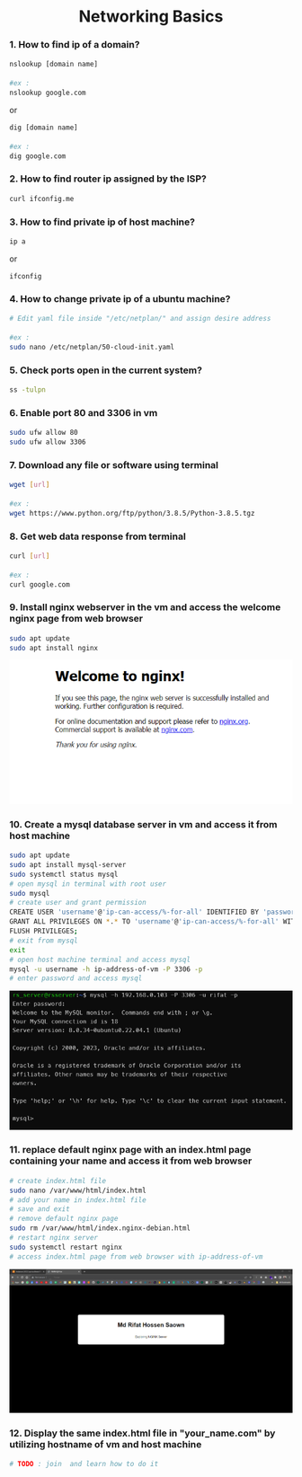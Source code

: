 # <div align="center">Networking Basics</div>
### 1. How to find ip of a domain?
```bash
nslookup [domain name] 

#ex : 
nslookup google.com
```
or
```bash
dig [domain name]

#ex :
dig google.com
```
### 2. How to find router ip assigned by the ISP?
```bash
curl ifconfig.me
```
### 3. How to find private ip of host machine?
```bash
ip a
 ```
 or
 ``` 
 ifconfig
 ```
### 4. How to change private ip of a ubuntu machine?
```bash
# Edit yaml file inside "/etc/netplan/" and assign desire address

#ex :
sudo nano /etc/netplan/50-cloud-init.yaml
```
### 5. Check ports open in the current system?
```bash
ss -tulpn
```
### 6. Enable port 80 and 3306 in vm
```bash
sudo ufw allow 80
sudo ufw allow 3306
```
### 7. Download any file or software using terminal
```bash
wget [url]

#ex :
wget https://www.python.org/ftp/python/3.8.5/Python-3.8.5.tgz
```
### 8. Get web data response from terminal
```bash
curl [url]

#ex :
curl google.com
```
### 9. Install nginx webserver in the vm and access the welcome nginx page from web browser
```bash
sudo apt update
sudo apt install nginx
```
<!-- show img -->
<img src="./img/nginxwelcomepage.png" />

### 10. Create a mysql database server in vm and access it from host machine
```bash
sudo apt update
sudo apt install mysql-server
sudo systemctl status mysql
# open mysql in terminal with root user
sudo mysql
# create user and grant permission
CREATE USER 'username'@'ip-can-access/%-for-all' IDENTIFIED BY 'password';
GRANT ALL PRIVILEGES ON *.* TO 'username'@'ip-can-access/%-for-all' WITH GRANT OPTION;
FLUSH PRIVILEGES;
# exit from mysql
exit
# open host machine terminal and access mysql
mysql -u username -h ip-address-of-vm -P 3306 -p
# enter password and access mysql
```
<img src="./img/mysql.png" />

### 11. replace default nginx page with an index.html page containing your name and access it from web browser
```bash
# create index.html file
sudo nano /var/www/html/index.html
# add your name in index.html file
# save and exit
# remove default nginx page
sudo rm /var/www/html/index.nginx-debian.html
# restart nginx server
sudo systemctl restart nginx
# access index.html page from web browser with ip-address-of-vm 
```
<img src="./img/nginxindexpage.png" />

### 12. Display the same index.html file in "your_name.com" by utilizing hostname of vm and host machine
```bash
# TODO : join  and learn how to do it
```
